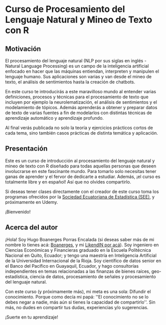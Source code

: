 # Curso de Procesamiento del Lenguaje Natural y Mineo de Texto con R

## Motivación

El procesamiento del lenguaje natural (NLP por sus siglas en inglés - Natural Language Processing) es un campo de la inteligencia artificial enfocado en hacer que las máquinas entiendan, interpreten y manipulen el lenguaje humano. Sus aplicaciones son varias y van desde el mineo de texto, el análisis de sentimientos hasta la creación de chatbots. 

En este curso te introducirás a este maravilloso mundo al entender varias definiciones, procesos y técnicas para el procesamiento de texto que incluyen por ejemplo la neurolematización, el análisis de sentimientos y el modelamiento de tópicos. Además aprenderás a obtener y preparar datos de texto de varias fuentes a fin de modelarlos con distintas técnicas de aprendizaje automático y aprendizaje profundo. 

Al final verás publicada no solo la teoría y ejercicios prácticos cortos de cada tema, sino también casos prácticas de distinta temática y aplicación. 

## Presentación

Este es un curso de introducción al procesamiento del lenguaje natural y mineo de texto con R diseñado para todas aquellas personas que deseen involucrarse en este fascinante mundo. Para tomarlo solo necesitas tener ganas de aprender y el fervor de dedicarte a estudiar. Además, ¡el curso es totalmente libre y en español! Así que no olvides compartirlo.

Si deseas tener clases directamente con el creador de este curso toma los programas ofrecidos por la [Sociedad Ecuatoriana de Estadística (SEE)](https://www.facebook.com/socecuest), y próximamente en Udemy.

¡Bienvenido!

## Acerca del autor

¡Hola! Soy Hugo Boanerges Porras Encalada (si deseas saber más de mi nombre lo tienes acá: [Boanerges](https://xacopedia.com/Boanerges), y mi [LikendIN por acá](https://www.linkedin.com/in/hugo-b-porras-e-bb405512b/)). Soy ingeniero en Ciencias Económicas y Financieras graduado en la Escuela Politécnica Nacional en Quito, Ecuador; y tengo una maestría en Inteligencia Artificial de la Universidad Internacional de la Rioja. Soy científico de datos senior en el Banco del Pacífico en Guayaquil, Ecuador, y hago consultorías independientes en temas relacionadas a las finanzas de bienes raíces, geo-estadística, ciencia de datos, procesamiento de señales y procesamiento del lenguaje natural.

Con este curso (y próximamente más), mi meta es una sola: Difundir el conocimiento. Porque como decía mi papá: ''El conocimiento no se lo debes negar a nadie, más aún si tienes la capacidad de compartirlo''. Sin más, no dudes en compartir tus dudas, experiencias y/o sugerencias.

¡Suerte en tu aprendizaje!